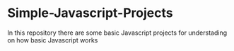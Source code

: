 # Simple-Javascript-Projects
In this repository there are some basic Javascript projects for understading on how basic Javascript works
